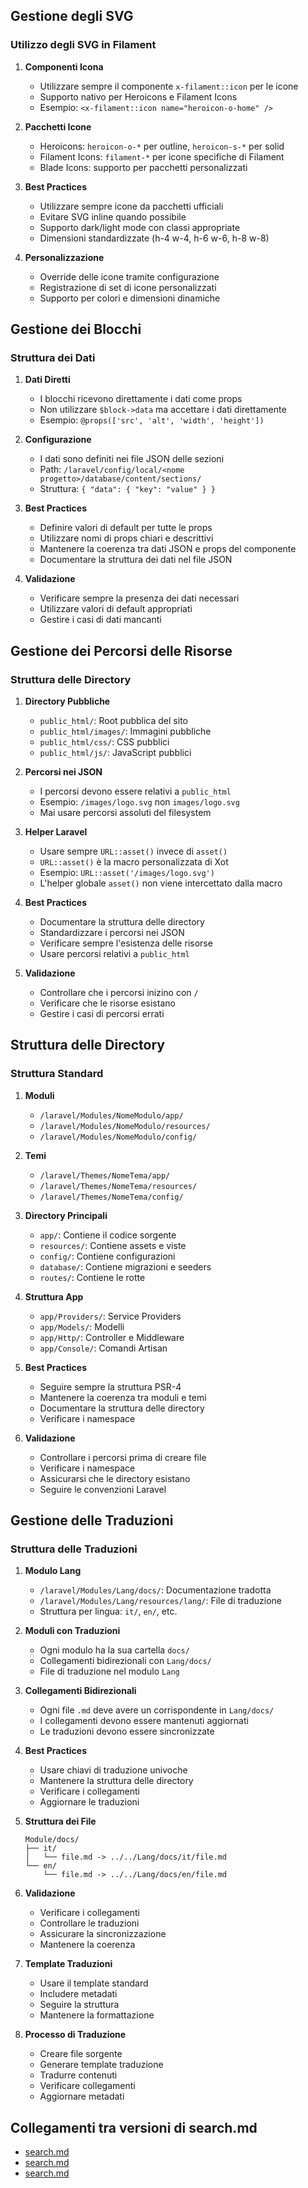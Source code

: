 ## Gestione degli SVG

### Utilizzo degli SVG in Filament

1. **Componenti Icona**
   - Utilizzare sempre il componente `x-filament::icon` per le icone
   - Supporto nativo per Heroicons e Filament Icons
   - Esempio: `<x-filament::icon name="heroicon-o-home" />`

2. **Pacchetti Icone**
   - Heroicons: `heroicon-o-*` per outline, `heroicon-s-*` per solid
   - Filament Icons: `filament-*` per icone specifiche di Filament
   - Blade Icons: supporto per pacchetti personalizzati

3. **Best Practices**
   - Utilizzare sempre icone da pacchetti ufficiali
   - Evitare SVG inline quando possibile
   - Supporto dark/light mode con classi appropriate
   - Dimensioni standardizzate (h-4 w-4, h-6 w-6, h-8 w-8)

4. **Personalizzazione**
   - Override delle icone tramite configurazione
   - Registrazione di set di icone personalizzati
   - Supporto per colori e dimensioni dinamiche 

## Gestione dei Blocchi

### Struttura dei Dati
1. **Dati Diretti**
   - I blocchi ricevono direttamente i dati come props
   - Non utilizzare `$block->data` ma accettare i dati direttamente
   - Esempio: `@props(['src', 'alt', 'width', 'height'])`

2. **Configurazione**
   - I dati sono definiti nei file JSON delle sezioni
   - Path: `/laravel/config/local/<nome progetto>/database/content/sections/`
   - Struttura: `{ "data": { "key": "value" } }`

3. **Best Practices**
   - Definire valori di default per tutte le props
   - Utilizzare nomi di props chiari e descrittivi
   - Mantenere la coerenza tra dati JSON e props del componente
   - Documentare la struttura dei dati nel file JSON

4. **Validazione**
   - Verificare sempre la presenza dei dati necessari
   - Utilizzare valori di default appropriati
   - Gestire i casi di dati mancanti 

## Gestione dei Percorsi delle Risorse

### Struttura delle Directory
1. **Directory Pubbliche**
   - `public_html/`: Root pubblica del sito
   - `public_html/images/`: Immagini pubbliche
   - `public_html/css/`: CSS pubblici
   - `public_html/js/`: JavaScript pubblici

2. **Percorsi nei JSON**
   - I percorsi devono essere relativi a `public_html`
   - Esempio: `/images/logo.svg` non `images/logo.svg`
   - Mai usare percorsi assoluti del filesystem

3. **Helper Laravel**
   - Usare sempre `URL::asset()` invece di `asset()`
   - `URL::asset()` è la macro personalizzata di Xot
   - Esempio: `URL::asset('/images/logo.svg')`
   - L'helper globale `asset()` non viene intercettato dalla macro

4. **Best Practices**
   - Documentare la struttura delle directory
   - Standardizzare i percorsi nei JSON
   - Verificare sempre l'esistenza delle risorse
   - Usare percorsi relativi a `public_html`

5. **Validazione**
   - Controllare che i percorsi inizino con `/`
   - Verificare che le risorse esistano
   - Gestire i casi di percorsi errati 

## Struttura delle Directory

### Struttura Standard
1. **Moduli**
   - `/laravel/Modules/NomeModulo/app/`
   - `/laravel/Modules/NomeModulo/resources/`
   - `/laravel/Modules/NomeModulo/config/`

2. **Temi**
   - `/laravel/Themes/NomeTema/app/`
   - `/laravel/Themes/NomeTema/resources/`
   - `/laravel/Themes/NomeTema/config/`

3. **Directory Principali**
   - `app/`: Contiene il codice sorgente
   - `resources/`: Contiene assets e viste
   - `config/`: Contiene configurazioni
   - `database/`: Contiene migrazioni e seeders
   - `routes/`: Contiene le rotte

4. **Struttura App**
   - `app/Providers/`: Service Providers
   - `app/Models/`: Modelli
   - `app/Http/`: Controller e Middleware
   - `app/Console/`: Comandi Artisan

5. **Best Practices**
   - Seguire sempre la struttura PSR-4
   - Mantenere la coerenza tra moduli e temi
   - Documentare la struttura delle directory
   - Verificare i namespace

6. **Validazione**
   - Controllare i percorsi prima di creare file
   - Verificare i namespace
   - Assicurarsi che le directory esistano
   - Seguire le convenzioni Laravel 

## Gestione delle Traduzioni

### Struttura delle Traduzioni
1. **Modulo Lang**
   - `/laravel/Modules/Lang/docs/`: Documentazione tradotta
   - `/laravel/Modules/Lang/resources/lang/`: File di traduzione
   - Struttura per lingua: `it/`, `en/`, etc.

2. **Moduli con Traduzioni**
   - Ogni modulo ha la sua cartella `docs/`
   - Collegamenti bidirezionali con `Lang/docs/`
   - File di traduzione nel modulo `Lang`

3. **Collegamenti Bidirezionali**
   - Ogni file `.md` deve avere un corrispondente in `Lang/docs/`
   - I collegamenti devono essere mantenuti aggiornati
   - Le traduzioni devono essere sincronizzate

4. **Best Practices**
   - Usare chiavi di traduzione univoche
   - Mantenere la struttura delle directory
   - Verificare i collegamenti
   - Aggiornare le traduzioni

5. **Struttura dei File**
   ```
   Module/docs/
   ├── it/
   │   └── file.md -> ../../Lang/docs/it/file.md
   └── en/
       └── file.md -> ../../Lang/docs/en/file.md
   ```

6. **Validazione**
   - Verificare i collegamenti
   - Controllare le traduzioni
   - Assicurare la sincronizzazione
   - Mantenere la coerenza

7. **Template Traduzioni**
   - Usare il template standard
   - Includere metadati
   - Seguire la struttura
   - Mantenere la formattazione

8. **Processo di Traduzione**
   - Creare file sorgente
   - Generare template traduzione
   - Tradurre contenuti
   - Verificare collegamenti
   - Aggiornare metadati 

## Collegamenti tra versioni di search.md
* [search.md](docs/rules/search.md)
* [search.md](../../../Xot/docs/features/search.md)
* [search.md](../../../Xot/docs/rules/search.md)

